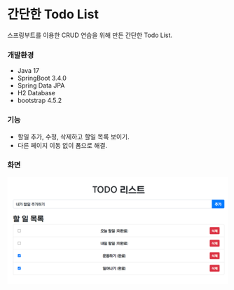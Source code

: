 # 간단한 Todo List

스프링부트를 이용한 CRUD 연습을 위해 만든 간단한 Todo List.

### 개발환경

- Java 17
- SpringBoot 3.4.0
- Spring Data JPA
- H2 Database
- bootstrap 4.5.2

### 기능


+ 할일 추가, 수정, 삭제하고 할일 목록 보이기.
+ 다른 페이지 이동 없이 폼으로 해결.


### 화면


![todo_list](https://github.com/wrkadi/exTodo/blob/main/todo_list.png)
